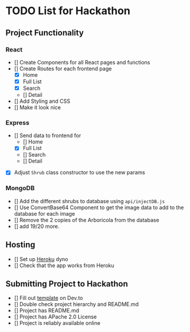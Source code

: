 # TODO List for Hackathon

## Project Functionality
### React
- [] Create Components for all React pages and functions
- [] Create Routes for each frontend page
    - [x] Home
    - [x] Full List
    - [x] Search
    - [] Detail
- [] Add Styling and CSS
- [] Make it look nice

### Express
- [] Send data to frontend for
    - [] Home
    - [x] Full List
    - [] Search
    - [] Detail
- [x] Adjust `Shrub` class constructor to use the new params

### MongoDB
- [] Add the different shrubs to database using `api/injectDB.js`
- [] Use ConvertBase64 Component to get the image data to add to the database for each image
- [] Remove the 2 copies of the Arboricola from the database
- [] add 19/20 more.

## Hosting
- [] Set up [Heroku](https://www.heroku.com/) dyno
- [] Check that the app works from Heroku

## Submitting Project to Hackathon
- [] Fill out [template](https://dev.to/new/atlashackathon) on Dev.to
- [] Double check project hierarchy and README.md
- [] Project has README.md
- [] Project has APache 2.0 License
- [] Project is reliably available online